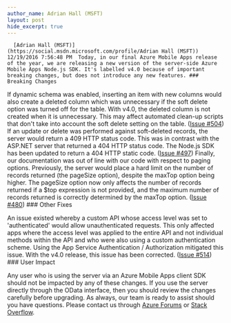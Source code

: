 ```yaml
---
author_name: Adrian Hall (MSFT)
layout: post
hide_excerpt: true
---
```

      [Adrian Hall (MSFT)](https://social.msdn.microsoft.com/profile/Adrian Hall (MSFT))  12/19/2016 7:56:48 PM  Today, in our final Azure Mobile Apps release of the year, we are releasing a new version of the server-side Azure Mobile Apps Node.js SDK. It's labelled v4.0 because of important breaking changes, but does not introduce any new features. ### Breaking Changes

 If dynamic schema was enabled, inserting an item with new columns would also create a deleted column which was unnecessary if the soft delete option was turned off for the table. With v4.0, the deleted column is not created when it is unnecessary. This may affect automated clean-up scripts that don't take into account the soft delete setting on the table. ([Issue #504](https://github.com/Azure/azure-mobile-apps-node/issues/504)) If an update or delete was performed against soft-deleted records, the server would return a 409 HTTP status code. This was in contrast with the ASP.NET server that returned a 404 HTTP status code. The Node.js SDK has been updated to return a 404 HTTP static code. ([Issue #497](https://github.com/Azure/azure-mobile-apps-node/issues/497)) Finally, our documentation was out of line with our code with respect to paging options. Previously, the server would place a hard limit on the number of records returned (the pageSize option), despite the maxTop option being higher. The pageSize option now only affects the number of records returned if a $top expression is not provided, and the maximum number of records returned is correctly determined by the maxTop option. ([Issue #480](https://github.com/Azure/azure-mobile-apps-node/issues/480)) ### Other Fixes

 An issue existed whereby a custom API whose access level was set to 'authenticated' would allow unauthenticated requests. This only affected apps where the access level was applied to the entire API and not individual methods within the API and who were also using a custom authentication scheme. Using the App Service Authentication / Authorization mitigated this issue. With the v4.0 release, this issue has been corrected. ([Issue #514](https://github.com/Azure/azure-mobile-apps-node/issues/514)) ### User Impact

 Any user who is using the server via an Azure Mobile Apps client SDK should not be impacted by any of these changes. If you use the server directly through the OData interface, then you should review the changes carefully before upgrading. As always, our team is ready to assist should you have questions. Please contact us through [Azure Forums](https://social.msdn.microsoft.com/forums/en-US/home?forum=azuremobile&filter=alltypes&sort=lastpostdesc) or [Stack Overflow](http://stackoverflow.com/questions/tagged/azure-mobile-services).     